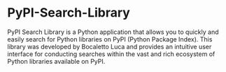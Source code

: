 # PyPI-Search-Library
PyPI Search Library is a Python application that allows you to quickly and easily search for Python libraries on PyPI (Python Package Index). This library was developed by Bocaletto Luca and provides an intuitive user interface for conducting searches within the vast and rich ecosystem of Python libraries available on PyPI. 

